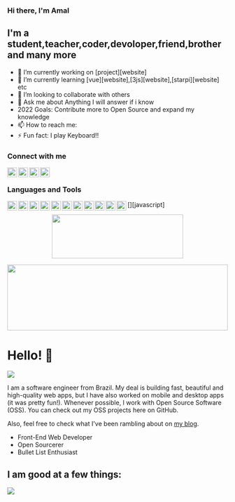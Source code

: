 ### Hi there, I'm Amal 

## I'm a student,teacher,coder,devoloper,friend,brother and many more
- 🔭 I’m currently working on [project][website]
- 🌱 I’m currently learning [vue][website],[3js][website],[starpi][website] etc
- 👯 I’m looking to collaborate with others
- 💬 Ask me about Anything I will answer if i know
- 2022 Goals: Contribute more to Open Source and expand my knowledge
- 📫 How to reach me: 
- ⚡ Fun fact: I play Keyboard!!

### Connect with me

[<img align="left" alt="" width="22px" src="https://cdn-icons-png.flaticon.com/512/174/174857.png"/>][linkedin]
[<img align="left" alt="" width="22px" src="https://cdn-icons-png.flaticon.com/512/733/733547.png"/>][facebook]
[<img align="left" alt="" width="22px" src="https://cdn-icons-png.flaticon.com/512/2111/2111463.png"/>][instagram]
[<img align="left" alt="" width="22px" src="https://cdn-icons-png.flaticon.com/512/732/732200.png"/>][gmail]


<br/>

### Languages and Tools

[<img align="left" alt="" width="22px" src="https://cdn-icons-png.flaticon.com/512/3600/3600912.png"/>][c]
[<img align="left" alt="" width="22px" src="https://cdn-icons-png.flaticon.com/512/919/919841.png"/>][c++]
[<img align="left" alt="" width="22px" src="https://cdn-icons.flaticon.com/png/512/3291/premium/3291669.png?token=exp=1634920856~hmac=99b2136d46cf1ef712d3e245412dea34"/>][java]
[<img align="left" alt="" width="22px" src="https://cdn-icons-png.flaticon.com/512/919/919852.png"/>][python]
[<img align="left" alt="" width="22px" src="https://cdn-icons-png.flaticon.com/512/174/174854.png"/>][html]
[<img align="left" alt="" width="22px" src="https://cdn-icons-png.flaticon.com/512/1199/1199124.png"/>][javascript]
[<img align="left" alt="" width="22px" src="https://cdn-icons-png.flaticon.com/512/919/919826.png"/>][css]
[<img align="left" alt="" width="22px" src="https://cdn-icons-png.flaticon.com/512/919/919851.png"/>][react]
[<img align="left" alt="" width="22px" src="https://static.djangoproject.com/img/logos/django-logo-positive.png"/>][django]
[<img align="left" alt="" width="22px" src="https://cdn-icons-png.flaticon.com/512/174/174857.png"/>][Linkedin]
[<img align="left" alt="" width="22px" src="https://cdn-icons-png.flaticon.com/512/174/174857.png"/>][Linkedin]


<p align="center">
  <img src="https://raw.githubusercontent.com/matfantinel/matfantinel/master/logo.svg" width="300" height="100">
</p>	
<img src="https://raw.githubusercontent.com/matfantinel/matfantinel/master/waves.svg" width="100%" height="150">

# Hello! 👋️
![](https://komarev.com/ghpvc/?username=matfantinel&color=0ca4a5)

I am a software engineer from Brazil. My deal is building fast, beautiful and high-quality web apps, but I have also worked on mobile and desktop apps (it was pretty fun!). Whenever possible, I work with Open Source Software (OSS). You can check out my OSS projects here on GitHub.

Also, feel free to check what I've been rambling about on <a href="https://fantinel.dev" target="_blank">my blog</a>.

<ul>
<li>Front-End Web Developer</li>
<li>Open Sourcerer</li>
<li>Bullet List Enthusiast</li>
</ul>

## I am good at a few things:

<img src="https://raw.githubusercontent.com/matfantinel/matfantinel/master/tags.svg" width="auto" height="auto">




[youtube]: https://youtube.com/codeSTACKr
[instagram]: https://www.instagram.com/amal_p_mathews_2003/
[linkedin]: https://www.linkedin.com/in/amal-p-mathews/
[facebook]:https://www.facebook.com/amalpullukottayil.mathew/
[gmail]:mailto:amalpmathews2003@gmail.com

[python]:https://www.python.org/
[c++]:https://isocpp.org/
[c]:https://en.wikipedia.org/wiki/C_(programming_language)
[java]:https://www.java.com/en/
[html]:https://html.spec.whatwg.org/dev/
[js]:https://www.javascript.com/
[css]:https://www.w3.org/Style/CSS/Overview.en.html
[react]:https://reactjs.org/
[vue]:https://vuejs.org/
[django]:https://www.djangoproject.com/
[starpi]:https://strapi.io/
[sublime]:https://www.sublimetext.com/
[vscode]:https://code.visualstudio.com/
[chrome]:https://www.google.com/intl/en_in/chrome/


